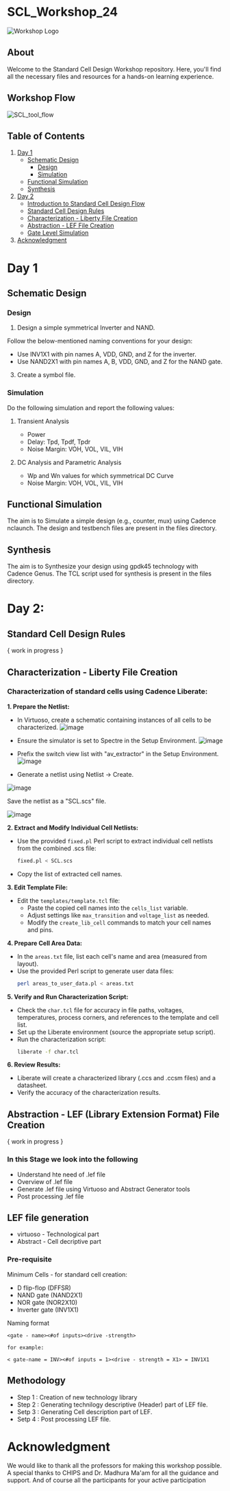 # SCL_Workshop_24

![Workshop Logo](https://github.com/VardhanSuroshi/SCL_Workshop_24/assets/132068498/c0061cfb-501c-459f-8708-ad6923446105)

## About 
Welcome to the Standard Cell Design Workshop repository. Here, you'll find all the necessary files and resources for a hands-on learning experience.

## Workshop Flow

![SCL_tool_flow](https://github.com/VardhanSuroshi/SCL_Workshop_24/assets/132068498/6e3db959-403e-4afe-a491-928cb756a272)

## Table of Contents
1. [Day 1](#day-1)
   - [Schematic Design](#schematic-design)
     - [Design](#design)
     - [Simulation](#simulation)
   - [Functional Simulation](#functional-simulation)
   - [Synthesis](#synthesis)
2. [Day 2](#day-2)
   - [Introduction to Standard Cell Design Flow](#introduction-to-standard-cell-design-flow)
   - [Standard Cell Design Rules](#standard-cell-design-rules)
   - [Characterization - Liberty File Creation](#characterization-liberty-file-creation)
   - [Abstraction - LEF File Creation](#abstraction-lef-file-creation)
   - [Gate Level Simulation](#gate-level-simulation)
3. [Acknowledgment](#acknowledgment)


# Day 1 

## Schematic Design 
### Design 

1. Design a simple symmetrical Inverter and NAND.

Follow the below-mentioned naming conventions for your design: 
   - Use INV1X1 with pin names A, VDD, GND, and Z for the inverter.
   - Use NAND2X1 with pin names A, B, VDD, GND, and Z for the NAND gate.

3. Create a symbol file. 

### Simulation

Do the following simulation and report the following values:

1. Transient Analysis
    - Power
    - Delay: Tpd, Tpdf, Tpdr
    - Noise Margin: VOH, VOL, VIL, VIH
      
2. DC Analysis and Parametric Analysis
    - Wp and Wn values for which symmetrical DC Curve
    - Noise Margin: VOH, VOL, VIL, VIH

## Functional Simulation 

The aim is to Simulate a simple design (e.g., counter, mux) using Cadence nclaunch. The design and testbench files are present in the files directory.

## Synthesis

The aim is to Synthesize your design using gpdk45 technology with Cadence Genus. The TCL script used for synthesis is present in the files directory.



# Day 2: 

## Standard Cell Design Rules
{ work in progress }

## Characterization - Liberty File Creation

### **Characterization of standard cells using Cadence Liberate:**

**1. Prepare the Netlist:**

- In Virtuoso, create a schematic containing instances of all cells to be characterized.
  ![image](https://github.com/VardhanSuroshi/SCL_Workshop_24/assets/132068498/7b243a7d-5fe4-4114-9f0f-405178e746bc)

- Ensure the simulator is set to Spectre in the Setup Environment.
       ![image](https://github.com/VardhanSuroshi/SCL_Workshop_24/assets/132068498/586e100f-4c24-4d51-a03c-59fc327a32fb)

- Prefix the switch view list with "av_extractor" in the Setup Environment.
  ![image](https://github.com/VardhanSuroshi/SCL_Workshop_24/assets/132068498/c9f92033-3dc4-4c14-9593-9f75be6112da)

- Generate a netlist using Netlist -> Create. 

![image](https://github.com/VardhanSuroshi/SCL_Workshop_24/assets/132068498/38168032-127e-4e8b-9bcd-7fba31a54290)


Save the netlist as a "SCL.scs" file.

![image](https://github.com/VardhanSuroshi/SCL_Workshop_24/assets/132068498/56c18754-7dbf-4956-82a8-625d6f6e7a97)

  

**2. Extract and Modify Individual Cell Netlists:**

- Use the provided `fixed.pl` Perl script to extract individual cell netlists from the combined .scs file:
  ```bash
  fixed.pl < SCL.scs
  ```
- Copy the list of extracted cell names.

**3. Edit Template File:**

- Edit the `templates/template.tcl` file:
  - Paste the copied cell names into the `cells_list` variable.
  - Adjust settings like `max_transition` and `voltage_list` as needed.
  - Modify the `create_lib_cell` commands to match your cell names and pins.

**4. Prepare Cell Area Data:**

- In the `areas.txt` file, list each cell's name and area (measured from layout).
- Use the provided Perl script to generate user data files:
  ```bash
  perl areas_to_user_data.pl < areas.txt
  ```

**5. Verify and Run Characterization Script:**

- Check the `char.tcl` file for accuracy in file paths, voltages, temperatures, process corners, and references to the template and cell list.
- Set up the Liberate environment (source the appropriate setup script).
- Run the characterization script:
  ```bash
  liberate -f char.tcl
  ```

**6. Review Results:**

- Liberate will create a characterized library (.ccs and .ccsm files) and a datasheet.
- Verify the accuracy of the characterization results.


## Abstraction - LEF (Library Extension Format) File Creation
{ work in progress }

### In this Stage we look into the following 
- Understand hte need of .lef file
- Overview of .lef file
- Generate  .lef file using Virtuoso and Abstract Generator tools
- Post processing .lef file


## LEF file generation 
- virtuoso - Technological part
- Abstract - Cell decriptive part 

### Pre-requisite 
Minimum Cells - for standard cell creation: 
- D flip-flop (DFFSR)
- NAND gate (NAND2X1)
- NOR gate (NOR2X10)
- Inverter gate (INV1X1)

Naming format 
```
<gate - name><#of inputs><drive -strength>
```
```
for example:

< gate-name = INV><#of inputs = 1><drive - strength = X1> = INV1X1
```

## Methodology 

- Step 1 : Creation of new technology library
- Step 2 : Generating technilogy descriptive (Header) part of LEF file.
- Setp 3 : Generating Cell description part of LEF.
- Setp 4 : Post processing LEF file. 







# Acknowledgment
We would like to thank all the professors for making this workshop possible. A special thanks to CHIPS and Dr. Madhura Ma'am for all the guidance and support. And of course all the participants for your active participation


